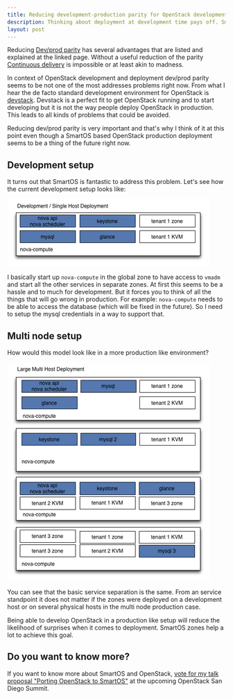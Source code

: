 ```yaml
---
title: Reducing development-production parity for OpenStack development with SmartOS zones
description: Thinking about deployment at development time pays off. SmartOS zones help a lot.
layout: post
--- 
```

Reducing [Dev/prod parity](http://www.12factor.net/dev-prod-parity) has several advantages that are listed and explained at the linked page. Without a useful reduction of the parity [Continuous delivery](http://continuousdelivery.com/) is impossible or at least akin to madness.

In context of OpenStack development and deployment dev/prod parity seems to be not one of the most addresses problems right now. From what I hear the de facto standard development environment for OpenStack is [devstack](http://www.devstack.org). Devstack is a perfect fit to get OpenStack running and to start developing but it is not the way people deploy OpenStack in production. This leads to all kinds of problems that could be avoided.

Reducing dev/prod parity is very important and that's why I think of it at this point even though a SmartOS based OpenStack production deployment seems to be a thing of the future right now.

## Development setup

It turns out that SmartOS is fantastic to address this problem. Let's see how the current development setup looks like:

![Single Host Setup](/assets/2012/09/14/single-host.png)

I basically start up `nova-compute` in the global zone to have access to `vmadm` and start all the other services in separate zones. At first this seems to be a hassle and to much for development. But it forces you to think of all the things that will go wrong in production. For example: `nova-compute` needs to be able to access the database (which will be fixed in the future). So I need to setup the mysql credentials in a way to support that.

## Multi node setup

How would this model look like in a more production like environment? 

![Multi Host setup](/assets/2012/09/14/multi-host.png)

You can see that the basic service separation is the same. From an service standpoint it does not matter if the zones were deployed on a development host or on several physical hosts in the multi node production case.

Being able to develop OpenStack in a production like setup will reduce the likelihood of surprises when it comes to deployment. SmartOS zones help a lot to achieve this goal.

## Do you want to know more?

If you want to know more about SmartOS and OpenStack, [vote for my talk proposal "Porting OpenStack to SmartOS"](https://www.openstack.org/summit/san-diego-2012/vote-for-speakers/) at the upcoming OpenStack San Diego Summit.